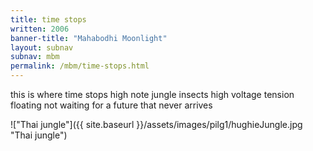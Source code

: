 ```yaml
---
title: time stops
written: 2006
banner-title: "Mahabodhi Moonlight" 
layout: subnav
subnav: mbm
permalink: /mbm/time-stops.html
---
```


<div class="poem">
this is where  
time stops  
high note  
jungle insects  
high voltage  
tension floating  
not waiting  
for a future  
that never  
arrives  
</div>

!["Thai jungle"]({{ site.baseurl }}/assets/images/pilg1/hughieJungle.jpg "Thai jungle")
